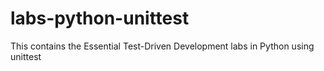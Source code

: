 labs-python-unittest
===============

This contains the Essential Test-Driven Development labs in Python using unittest
